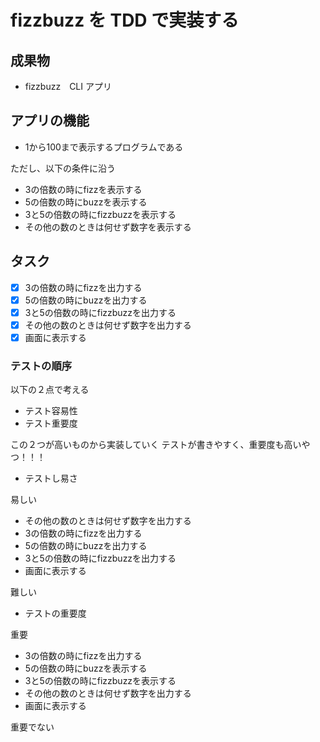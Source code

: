 # fizzbuzz を TDD で実装する

## 成果物

- fizzbuzz　CLI アプリ

## アプリの機能

- 1から100まで表示するプログラムである

ただし、以下の条件に沿う

- 3の倍数の時にfizzを表示する
- 5の倍数の時にbuzzを表示する
- 3と5の倍数の時にfizzbuzzを表示する
- その他の数のときは何せず数字を表示する

## タスク

- [x] 3の倍数の時にfizzを出力する
- [x] 5の倍数の時にbuzzを出力する
- [x] 3と5の倍数の時にfizzbuzzを出力する
- [x] その他の数のときは何せず数字を出力する
- [x] 画面に表示する

### テストの順序

以下の２点で考える

- テスト容易性
- テスト重要度

この２つが高いものから実装していく
テストが書きやすく、重要度も高いやつ！！！

- テストし易さ

易しい

- その他の数のときは何せず数字を出力する
- 3の倍数の時にfizzを出力する
- 5の倍数の時にbuzzを出力する
- 3と5の倍数の時にfizzbuzzを出力する
- 画面に表示する

難しい

- テストの重要度

重要

- 3の倍数の時にfizzを出力する
- 5の倍数の時にbuzzを表示する
- 3と5の倍数の時にfizzbuzzを表示する
- その他の数のときは何せず数字を出力する
- 画面に表示する

重要でない